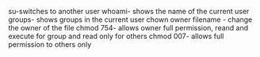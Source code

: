 su-switches to another user
whoami- shows the name of the current user
groups- shows groups in the current user
chown owner filename - change the owner of the file
chmod 754- allows owner full permission, reand and execute for group and read only for others
chmod 007- allows full permission to others only
